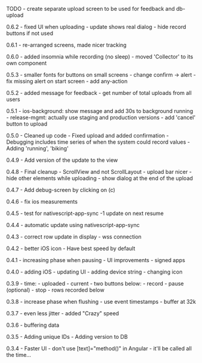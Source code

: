 TODO
    - create separate upload screen to be used for feedback and db-upload
    
0.6.2
    - fixed UI when uploading
    - update shows real dialog
    - hide record buttons if not used
    
0.6.1
    - re-arranged screens, made nicer tracking
    
0.6.0
    - added insomnia while recording (no sleep)
    - moved 'Collector' to its own component

0.5.3
    - smaller fonts for buttons on small screens
    - change confirm -> alert
    - fix missing alert on start screen
    - add any-action
    
0.5.2
    - added message for feedback
    - get number of total uploads from all users

0.5.1
    - ios-background: show message and add 30s to background running
    - release-mgmt: actually use staging and production versions
    - add 'cancel' button to upload

0.5.0
    - Cleaned up code
    - Fixed upload and added confirmation
    - Debugging includes time series of when the system could record values
    - Adding 'running', 'biking'

0.4.9
    - Add version of the update to the view

0.4.8
    - Final cleanup
        - ScrollView and not ScrollLayout
        - upload bar nicer
        - hide other elements while uploading
        - show dialog at the end of the upload

0.4.7
    - Add debug-screen by clicking on (c)

0.4.6
    - fix ios measurements

0.4.5
    - test for nativescript-app-sync
    -1 update on next resume

0.4.4
    - automatic update using nativescript-app-sync

0.4.3
    - correct row update in display
    - wss connection

0.4.2
    - better iOS icon
    - Have best speed by default

0.4.1
    - increasing phase when pausing
    - UI improvements
    - signed apps

0.4.0
    - adding iOS
    - updating UI
    - adding device string
    - changing icon
    
0.3.9
    - time:
        - uploaded
        - current
    - two buttons below:
        - record
        - pause (optional)
        - stop
    - rows recorded below
    
0.3.8
    - increase phase when flushing
    - use event timestamps
    - buffer at 32k

0.3.7
    - even less jitter
    - added "Crazy" speed

0.3.6
    - buffering data

0.3.5
    - Adding unique IDs
    - Adding version to DB

0.3.4
    - Faster UI - don't use [text]="method()" in Angular - it'll be called all the time...
